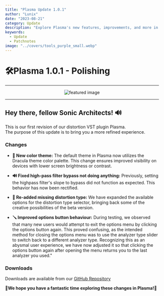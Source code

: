 ```yaml
---
title: "Plasma Update 1.0.1"
author: "Lunix"
date: "2023-08-21"
category: Update
description: "Explore Plasma's new features, improvements, and more in our recent release."
keywords:
  - Update
  - Patchnotes
image: "../covers/tools_purple_small.webp"
---
```


# 🛠️Plasma 1.0.1 - Polishing

---

<div align="center">
  <img src="../../../covers/tools_purple_big.webp" alt="featured image">
</div>

---

## Hey there, fellow Sonic Architects! 🔊

This is our first revision of our distortion VST plugin Plasma. \
The purpose of this update is to bring you a more refined experience.

### Changes

- **🎨 New color theme:** The default theme in Plasma now utilizes the Dracula theme color palette. This change ensures improved visibility on devices with lower screen brightness or contrast.

- **🔊 Fixed high-pass filter bypass not doing anything:** Previously, setting the highpass filter's slope to bypass did not function as expected. This behavior has now been rectified.

- **👻 Re-added missing distortion type:** We have expanded the available options for the distortion type selector, bringing back some of the creative possibilities of the beta version.

- **🪛 Improved options button behaviour:** During testing, we observed that many new users would attempt to exit the options menu by clicking the options button again. This proved confusing, as the intended method for closing the options menu was to use the analyzer type slider to switch back to a different analyzer type. Recognizing this as an abysmal user experience, we have now adjusted it so that clicking the options button again after opening the menu returns you to the last analyzer you used."

### Downloads

Downloads are available from our [GitHub Repository](https://github.com/Dimethoxy/Plasma/releases)

**🌟We hope you have a fantastic time exploring these changes in Plasma!🌟**
